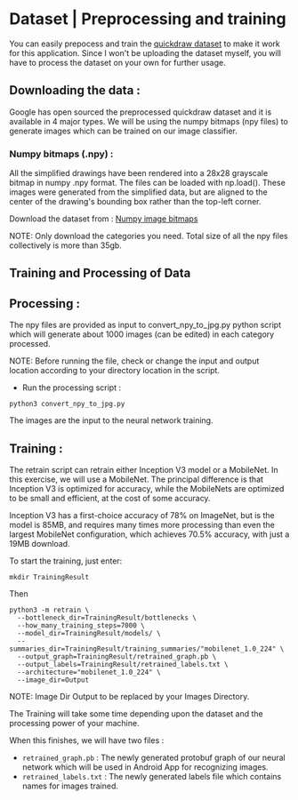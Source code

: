 # Dataset | Preprocessing and training

You can easily prepocess and train the [quickdraw dataset](https://github.com/googlecreativelab/quickdraw-dataset) to make it work for this application. Since I won't be uploading the dataset myself, you will have to process the dataset on your own for further usage.

## Downloading the data :
 
 Google has open sourced the preprocessed quickdraw dataset and it is available in 4 major types. We will be using the numpy bitmaps (npy files) to generate images which can be trained on our image classifier. 
 
### Numpy bitmaps (.npy) :

All the simplified drawings have been rendered into a 28x28 grayscale bitmap in numpy .npy format. The files can be loaded with np.load(). These images were generated from the simplified data, but are aligned to the center of the drawing's bounding box rather than the top-left corner.

Download the dataset from : [Numpy image bitmaps](https://console.cloud.google.com/storage/browser/quickdraw_dataset/full/numpy_bitmap)

NOTE: Only download the categories you need. Total size of all the npy files collectively is more than 35gb.

## Training and Processing of Data

## Processing :
The npy files are provided as input to convert_npy_to_jpg.py python script which will generate about 1000 images (can be edited) in each category processed.

NOTE: Before running the file, check or change the input and output location according to your directory location in the script.

*  Run the processing script : 

```
python3 convert_npy_to_jpg.py
```
The images are the input to the neural network training.

## Training :
The retrain script can retrain either Inception V3 model or a MobileNet. In this exercise, we will use a MobileNet. The principal difference is that Inception V3 is optimized for accuracy, while the MobileNets are optimized to be small and efficient, at the cost of some accuracy.

Inception V3 has a first-choice accuracy of 78% on ImageNet, but is the model is 85MB, and requires many times more processing than even the largest MobileNet configuration, which achieves 70.5% accuracy, with just a 19MB download.

To start the training, just enter:
```
mkdir TrainingResult
```
Then

```
python3 -m retrain \
  --bottleneck_dir=TrainingResult/bottlenecks \
  --how_many_training_steps=7000 \
  --model_dir=TrainingResult/models/ \
  --summaries_dir=TrainingResult/training_summaries/"mobilenet_1.0_224" \
  --output_graph=TrainingResult/retrained_graph.pb \
  --output_labels=TrainingResult/retrained_labels.txt \
  --architecture="mobilenet_1.0_224" \
  --image_dir=Output

```
NOTE: Image Dir Output to be replaced by your Images Directory.

The Training will take some time depending upon the dataset and the processing power of your machine.

When this finishes, we will have two files : 
 
 * ```retrained_graph.pb``` : The newly generated protobuf graph of our neural network which will be used in Android App for recognizing images.
 * ```retrained_labels.txt``` : The newly generated labels file which contains names for images trained.




